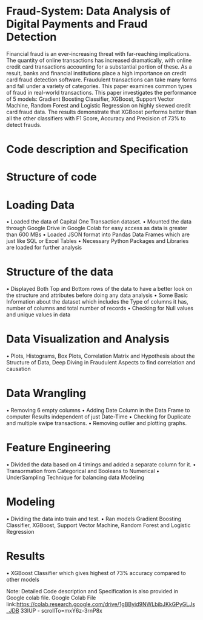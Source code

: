 # Fraud-System: Data Analysis of Digital Payments and Fraud Detection
Financial fraud is an ever-increasing threat with far-reaching implications. The quantity of online transactions has increased dramatically, with online credit card transactions accounting for a substantial portion of these. As a result, banks and financial institutions place a high importance on credit card fraud detection software. Fraudulent transactions can take many forms and fall under a variety of categories. This paper examines common types of fraud in real-world transactions. This paper investigates the performance of 5 models: Gradient Boosting Classifier, XGBoost, Support Vector Machine, Random Forest and Logistic Regression on highly skewed credit card fraud data. The results demonstrate that XGBoost performs better than all the other classifiers with F1 Score, Accuracy and Precision of 73% to detect frauds.

# Code description and Specification

# Structure of code
# Loading Data
• Loaded the data of Capital One Transaction dataset.
• Mounted the data through Google Drive in Google Colab for easy access as data is greater than 600 MBs
• Loaded JSON format into Pandas Data Frames which are just like SQL or Excel Tables
• Necessary Python Packages and Libraries are loaded for further analysis

# Structure of the data
• Displayed Both Top and Bottom rows of the data to have a better look on the structure and attributes before doing any data analysis
• Some Basic Information about the dataset which includes the Type of columns it has, number of columns and total number of records
• Checking for Null values and unique values in data 

# Data Visualization and Analysis
• Plots, Histograms, Box Plots, Correlation Matrix and Hypothesis about the Structure of Data, Deep Diving in Fraudulent Aspects to find correlation and causation

# Data Wrangling
• Removing 6 empty columns
• Adding Date Column in the Data Frame to computer Results independent of just Date-Time
• Checking for Duplicate and multiple swipe transactions.
• Removing outlier and plotting graphs.

# Feature Engineering
• Divided the data based on 4 timings and added a separate column for it.
• Transormation from Categorical and Booleans to Numerical
• UnderSampling Technique for balancing data Modeling

# Modeling
• Dividing the data into train and test.
• Ran models Gradient Boosting Classifier, XGBoost, Support Vector Machine, Random Forest and Logistic Regression
 
 # Results
 • XGBoost Classifier which gives highest of 73% accuracy compared to other models

Note: Detailed Code description and Specification is also provided in Google colab file.
Google Colab File link:https://colab.research.google.com/drive/1gBByid9NWLbibJKkGPyGLJs_JDB 33IUP - scrollTo=mxY6z-3rnP8x
    
